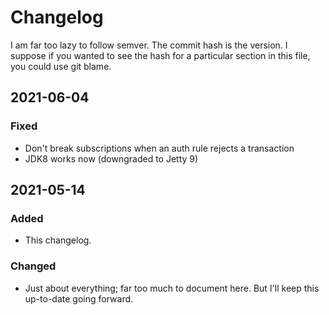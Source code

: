 # Changelog

I am far too lazy to follow semver. The commit hash is the version. I suppose
if you wanted to see the hash for a particular section in this file, you could
use git blame.

## 2021-06-04
### Fixed
- Don't break subscriptions when an auth rule rejects a transaction
- JDK8 works now (downgraded to Jetty 9)

## 2021-05-14
### Added
- This changelog.

### Changed
- Just about everything; far too much to document here. But I'll keep this
  up-to-date going forward.
